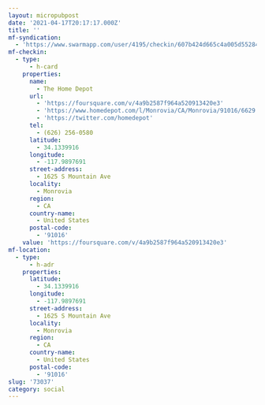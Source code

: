 ```yaml
---
layout: micropubpost
date: '2021-04-17T20:17:17.000Z'
title: ''
mf-syndication:
  - 'https://www.swarmapp.com/user/4195/checkin/607b424d665c4a005d55284a'
mf-checkin:
  - type:
      - h-card
    properties:
      name:
        - The Home Depot
      url:
        - 'https://foursquare.com/v/4a9b2587f964a520913420e3'
        - 'https://www.homedepot.com/l/Monrovia/CA/Monrovia/91016/6629'
        - 'https://twitter.com/homedepot'
      tel:
        - (626) 256-0580
      latitude:
        - 34.1339916
      longitude:
        - -117.9897691
      street-address:
        - 1625 S Mountain Ave
      locality:
        - Monrovia
      region:
        - CA
      country-name:
        - United States
      postal-code:
        - '91016'
    value: 'https://foursquare.com/v/4a9b2587f964a520913420e3'
mf-location:
  - type:
      - h-adr
    properties:
      latitude:
        - 34.1339916
      longitude:
        - -117.9897691
      street-address:
        - 1625 S Mountain Ave
      locality:
        - Monrovia
      region:
        - CA
      country-name:
        - United States
      postal-code:
        - '91016'
slug: '73037'
category: social
---
```

